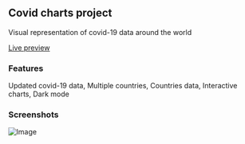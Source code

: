 
## Covid charts project

Visual representation of covid-19 data around the world

[Live preview](https://gouiferda.github.io/covid)

### Features

Updated covid-19 data, Multiple countries, Countries data, Interactive charts, Dark mode

### Screenshots

![Image](https://i.imgur.com/JeKfJTL.png)

